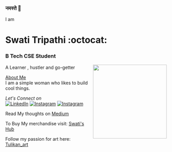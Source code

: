 ### नमस्ते :pray:<br>
I am </br>
# Swati Tripathi :octocat:</br>
### B Tech CSE Student</br>
<img align='right' src="https://media.giphy.com/media/7TwJVjoEwud4vAok0w/source.gif" width="230">
 A Learner , hustler and go-getter 

<u>About Me</u></br>
I am a simple woman who likes to build cool things. </br>


<i>Let's Connect on </i></br>
<a href="https://www.linkedin.com/in/swati-tripathi-765615187/" target="_blank"><img src="https://img.shields.io/badge/LinkedIn-%230077B5.svg?&style=flat-square&logo=linkedin&logoColor=white" alt="LinkedIn"></a>
<a href="https://www.instagram.com/tulikan_art/?hl=en" target="_blank"><img src="https://img.shields.io/badge/Instagram-%23E4405F.svg?&style=flat-square&logo=instagram&logoColor=white" alt="Instagram"></a>
<a href="https://twitter.com/SwatiTr06172888" target="_blank"><img src="https://img.shields.io/twitter/url?style=social&url=https%3A%2F%2Ftwitter.com%2FSwatiTr06172888" alt="Instagram"></a></br>
 
Read My thoughts on [Medium](https://medium.com/@swatitripathi2000)

To Buy My merchandise visit: [Swati's Hub](https://teespring.com/stores/swati-hub)

Follow my passion for art here: [Tulikan_art](https://www.instagram.com/tulikan_art/?hl=en)


<!--
**swati-gwc/swati-gwc** is a ✨ _special_ ✨ repository because its `README.md` (this file) appears on your GitHub profile.

Here are some ideas to get you started:

- 🔭 I’m currently working on ...
- 🌱 I’m currently learning ...
- 👯 I’m looking to collaborate on ...
- 🤔 I’m looking for help with ...
- 💬 Ask me about ...
- 📫 How to reach me: ...
- 😄 Pronouns: ...
- ⚡ Fun fact: ...
-->

